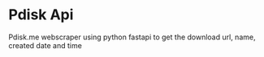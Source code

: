 # Pdisk Api
Pdisk.me webscraper using python fastapi to get the download url, name, created date and time
